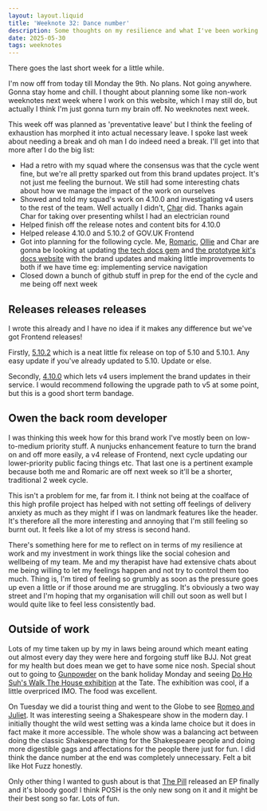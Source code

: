 ```yaml
---
layout: layout.liquid
title: 'Weeknote 32: Dance number'
description: Some thoughts on my resilience and what I've been working on
date: 2025-05-30
tags: weeknotes
---
```


There goes the last short week for a little while.

I'm now off from today till Monday the 9th. No plans. Not going anywhere. Gonna stay home and chill. I thought about planning some like non-work weeknotes next week where I work on this website, which I may still do, but actually I think I'm just gonna turn my brain off. No weeknotes next week.

This week off was planned as 'preventative leave' but I think the feeling of exhaustion has morphed it into actual necessary leave. I spoke last week about needing a break and oh man I do indeed need a break. I'll get into that more after I do the big list:

- Had a retro with my squad where the consensus was that the cycle went fine, but we're all pretty sparked out from this brand updates project. It's not just me feeling the burnout. We still had some interesting chats about how we manage the impact of the work on ourselves
- Showed and told my squad's work on 4.10.0 and investigating v4 users to the rest of the team. Well actually I didn't, [Char](https://cdownsdesign.com/) did. Thanks again Char for taking over presenting whilst I had an electrician round
- Helped finish off the release notes and content bits for 4.10.0
- Helped release 4.10.0 and 5.10.2 of GOV.UK Frontend
- Got into planning for the following cycle. Me, [Romaric](https://romaricpascal.is/), [Ollie](https://obyford.com/) and Char are gonna be looking at updating [the tech docs gem](https://github.com/alphagov/tech-docs-gem) and [the prototype kit's docs website](https://prototype-kit.service.gov.uk/docs/) with the brand updates and making little improvements to both if we have time eg: implementing service navigation
- Closed down a bunch of github stuff in prep for the end of the cycle and me being off next week

## Releases releases releases

I wrote this already and I have no idea if it makes any difference but we've got Frontend releases!

Firstly, [5.10.2](https://github.com/alphagov/govuk-frontend/releases/tag/v5.10.2) which is a neat little fix release on top of 5.10 and 5.10.1. Any easy update if you've already updated to 5.10. Update or else.

Secondly, [4.10.0](https://github.com/alphagov/govuk-frontend/releases/tag/v4.10.0) which lets v4 users implement the brand updates in their service. I would recommend following the upgrade path to v5 at some point, but this is a good short term bandage.

## Owen the back room developer

I was thinking this week how for this brand work I've mostly been on low-to-medium priority stuff. A nunjucks enhancement feature to turn the brand on and off more easily, a v4 release of Frontend, next cycle updating our lower-priority public facing things etc. That last one is a pertinent example because both me and Romaric are off next week so it'll be a shorter, traditional 2 week cycle.

This isn't a problem for me, far from it. I think not being at the coalface of this high profile project has helped with not setting off feelings of delivery anxiety as much as they might if I was on landmark features like the header. It's therefore all the more interesting and annoying that I'm still feeling so burnt out. It feels like a lot of my stress is second hand.

There's something here for me to reflect on in terms of my resilience at work and my investment in work things like the social cohesion and wellbeing of my team. Me and my therapist have had extensive chats about me being willing to let my feelings happen and not try to control them too much. Thing is, I'm tired of feeling so grumbly as soon as the pressure goes up even a little or if those around me are struggling. It's obviously a two way street and I'm hoping that my organisation will chill out soon as well but I would quite like to feel less consistently bad.

## Outside of work

Lots of my time taken up by my in laws being around which meant eating out almost every day they were here and forgoing stuff like BJJ. Not great for my health but does mean we get to have some nice nosh. Special shout out to going to [Gunpowder](https://gunpowderrestaurants.com/gunpowder-spitalfields/) on the bank holiday Monday and seeing [Do Ho Suh's Walk The House exhibition](https://www.tate.org.uk/whats-on/tate-modern/the-genesis-exhibition-do-ho-suh) at the Tate. The exhibition was cool, if a little overpriced IMO. The food was excellent.

On Tuesday we did a tourist thing and went to the Globe to see [Romeo and Juliet](https://www.shakespearesglobe.com/whats-on/romeo-and-juliet/). It was interesting seeing a Shakespeare show in the modern day. I initially thought the wild west setting was a kinda lame choice but it does in fact make it more accessible. The whole show was a balancing act between doing the classic Shakespeare thing for the Shakespeare people and doing more digestible gags and affectations for the people there just for fun. I did think the dance number at the end was completely unnecessary. Felt a bit like Hot Fuzz honestly.

Only other thing I wanted to gush about is that [The Pill](https://www.thepillband.com/) released an EP finally and it's bloody good! I think POSH is the only new song on it and it might be their best song so far. Lots of fun.

